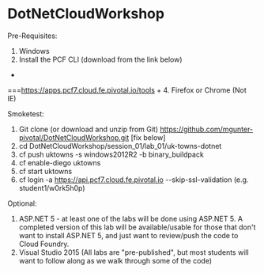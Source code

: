# DotNetCloudWorkshop

Pre-Requisites:

1. Windows
2. Install the PCF CLI (download from the link below)
+
===https://apps.pcf7.cloud.fe.pivotal.io/tools 
+
4. Firefox or Chrome (Not IE)

Smoketest:

1. Git clone (or download and unzip from Git) https://github.com/mgunter-pivotal/DotNetCloudWorkshop.git 
[fix below]
2. cd DotNetCloudWorkshop/session_01/lab_01/uk-towns-dotnet
3. cf push uktowns -s windows2012R2 -b binary_buildpack 
4. cf enable-diego uktowns
5. cf start uktowns
6. cf login -a https://api.pcf7.cloud.fe.pivotal.io --skip-ssl-validation (e.g. student1/w0rk5h0p)

Optional:

 1.  ASP.NET 5 - at least one of the labs will be done using ASP.NET 5.  A completed version of this lab will be available/usable for those that don't want to install ASP.NET 5, and just want to review/push the code to Cloud Foundry.
 2.  Visual Studio 2015 (All labs are "pre-published", but most students will want to follow along as we walk through some of the code)
